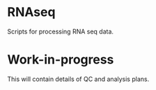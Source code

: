 # RNAseq
Scripts for processing RNA seq data.

# Work-in-progress
This will contain details of QC and analysis plans.